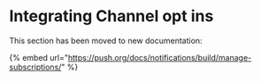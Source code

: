# Integrating Channel opt ins

This section has been moved to new documentation:

{% embed url="https://push.org/docs/notifications/build/manage-subscriptions/" %}
